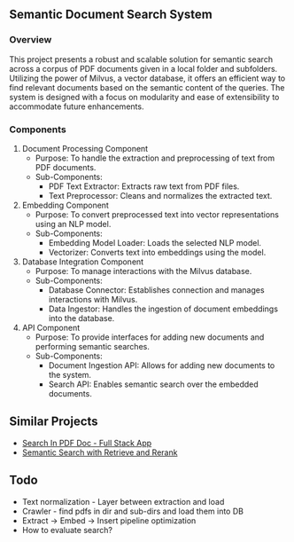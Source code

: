## Semantic Document Search System

### Overview
This project presents a robust and scalable solution for semantic search across a corpus of PDF documents given in a local folder and subfolders. Utilizing the power of Milvus, a vector database, it offers an efficient way to find relevant documents based on the semantic content of the queries. The system is designed with a focus on modularity and ease of extensibility to accommodate future enhancements.

### Components
1. Document Processing Component
    - Purpose: To handle the extraction and preprocessing of text from PDF documents.
    - Sub-Components:
        - PDF Text Extractor: Extracts raw text from PDF files.
        - Text Preprocessor: Cleans and normalizes the extracted text.
2. Embedding Component
    - Purpose: To convert preprocessed text into vector representations using an NLP model.
    - Sub-Components:
        - Embedding Model Loader: Loads the selected NLP model.
        - Vectorizer: Converts text into embeddings using the model.
3. Database Integration Component
    - Purpose: To manage interactions with the Milvus database.
    - Sub-Components:
        - Database Connector: Establishes connection and manages interactions with Milvus.
        - Data Ingestor: Handles the ingestion of document embeddings into the database.
4. API Component
    - Purpose: To provide interfaces for adding new documents and performing semantic searches.
    - Sub-Components:
        - Document Ingestion API: Allows for adding new documents to the system.
        - Search API: Enables semantic search over the embedded documents.

## Similar Projects
- [Search In PDF Doc - Full Stack App](https://medium.com/@dbabbs/guide-create-a-full-stack-semantic-search-web-app-with-custom-documents-edeae2b35b3c)
- [Semantic Search with Retrieve and Rerank](https://huggingface.co/spaces/nickmuchi/semantic-search-with-retrieve-and-rerank/tree/main)

## Todo
* Text normalization - Layer between extraction and load
* Crawler - find pdfs in dir and sub-dirs and load them into DB
* Extract -> Embed -> Insert pipeline optimization
* How to evaluate search?
